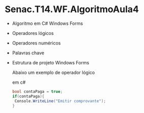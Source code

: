 # Senac.T14.WF.AlgoritmoAula4
 - Algoritmo em C# Windows Forms
 - Operadores lógicos
 - Operadores numéricos
 - Palavras chave
 - Estrutura de projeto Windows Forms
  
    Abaixo um exemplo de operador lógico
    
    em c#
   ```csharp 
   bool contaPaga = true;
   if(contaPaga){
    Console.WriteLine("Emitir comprovante");
   }
   ```

   
